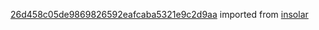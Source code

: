 [26d458c05de9869826592eafcaba5321e9c2d9aa](https://github.com/insolar/insolar/commit/26d458c05de9869826592eafcaba5321e9c2d9aa) imported from [insolar](https://github.com/insolar/insolar)
